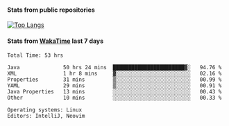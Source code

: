 #### Stats from public repositories

[![Top Langs](https://github-readme-stats.vercel.app/api/top-langs/?username=hyoghurt&layout=compact&exclude_repo=multiserver,docker_compose&langs_count=6)](https://github.com/anuraghazra/github-readme-stats)

#### Stats from [WakaTime](https://wakatime.com/@hyoghurt) last 7 days
<!--START_SECTION:waka-->

```text
Total Time: 53 hrs

Java              50 hrs 24 mins  ███████████████████████▓░   94.76 %
XML               1 hr 8 mins     ▓░░░░░░░░░░░░░░░░░░░░░░░░   02.16 %
Properties        31 mins         ▒░░░░░░░░░░░░░░░░░░░░░░░░   00.99 %
YAML              29 mins         ▒░░░░░░░░░░░░░░░░░░░░░░░░   00.91 %
Java Properties   13 mins         ░░░░░░░░░░░░░░░░░░░░░░░░░   00.43 %
Other             10 mins         ░░░░░░░░░░░░░░░░░░░░░░░░░   00.33 %

Operating systems: Linux
Editors: IntelliJ, Neovim
```

<!--END_SECTION:waka-->

